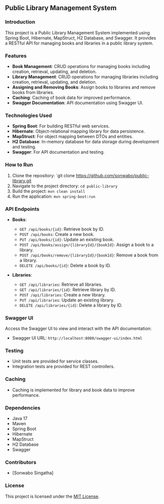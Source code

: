 ## Public Library Management System

### Introduction
This project is a Public Library Management System implemented using Spring Boot, Hibernate, MapStruct, H2 Database, and Swagger. It provides a RESTful API for managing books and libraries in a public library system.

### Features
- **Book Management**: CRUD operations for managing books including creation, retrieval, updating, and deletion.
- **Library Management**: CRUD operations for managing libraries including creation, retrieval, updating, and deletion.
- **Assigning and Removing Books**: Assign books to libraries and remove books from libraries.
- **Caching**: Caching of book data for improved performance.
- **Swagger Documentation**: API documentation using Swagger UI.

### Technologies Used
- **Spring Boot**: For building RESTful web services.
- **Hibernate**: Object-relational mapping library for data persistence.
- **MapStruct**: For object mapping between DTOs and entities.
- **H2 Database**: In-memory database for data storage during development and testing.
- **Swagger**: For API documentation and testing.

### How to Run
1. Clone the repository: `git clone https://github.com/sonwabo/public-library.git
2. Navigate to the project directory: `cd public-library`
3. Build the project: `mvn clean install`
4. Run the application: `mvn spring-boot:run`

### API Endpoints
- **Books**:
    - `GET /api/books/{id}`: Retrieve book by ID.
    - `POST /api/books`: Create a new book.
    - `PUT /api/books/{id}`: Update an existing book.
    - `POST /api/books/assign/{libraryId}/{bookId}`: Assign a book to a library.
    - `POST /api/books/remove/{libraryId}/{bookId}`: Remove a book from a library.
    - `DELETE /api/books/{id}`: Delete a book by ID.

- **Libraries**:
    - `GET /api/libraries`: Retrieve all libraries.
    - `GET /api/libraries/{id}`: Retrieve library by ID.
    - `POST /api/libraries`: Create a new library.
    - `PUT /api/libraries`: Update an existing library.
    - `DELETE /api/libraries/{id}`: Delete a library by ID.

### Swagger UI
Access the Swagger UI to view and interact with the API documentation:
- Swagger UI URL: `http://localhost:8080/swagger-ui/index.html`

### Testing
- Unit tests are provided for service classes.
- Integration tests are provided for REST controllers.

### Caching
- Caching is implemented for library and book data to improve performance.

### Dependencies
- Java 17
- Maven
- Spring Boot
- Hibernate
- MapStruct
- H2 Database
- Swagger

### Contributors
- [Sonwabo Singatha]

### License
This project is licensed under the [MIT License](LICENSE).
